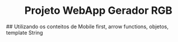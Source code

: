 <h1 align='center'>Projeto WebApp Gerador RGB</h1>
## Utilizando os conteitos de Mobile first, arrow functions, objetos, template String
